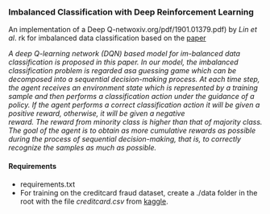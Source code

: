 ### Imbalanced Classification with Deep Reinforcement Learning

An implementation of a Deep Q-netwoxiv.org/pdf/1901.01379.pdf) by _Lin et al_. rk for imbalanced  data  classification based on the
 [paper](https://arxiv.org/pdf/1901.01379.pdf)

_A  deep Q-learning  network  (DQN)  based  model  for  im-balanced  data  classification  is  proposed  in  this  paper.
In  our model,  the  imbalanced  classification  problem  is  regarded  asa guessing game which can be decomposed into 
a sequential decision-making process. At each time step, the agent receives an environment state which is represented 
by a training sample and  then  performs  a  classification  action  under  the  guidance of a policy. If the agent 
performs a correct classification action it will be given a positive reward, otherwise, it will be given a  negative  
reward.  The  reward  from  minority  class  is  higher than that of majority class. The goal of the agent is to obtain 
as more cumulative rewards as possible during the process of sequential decision-making, that is, to correctly recognize
the samples as much as possible._

#### Requirements
 * requirements.txt
 * For training on the creditcard fraud dataset, create a ./data folder in the root with the file _creditcard.csv_ from  [kaggle](https://www.kaggle.com/mlg-ulb/creditcardfraud).